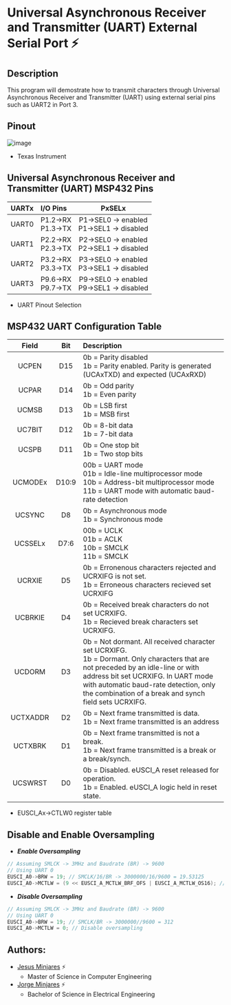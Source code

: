 # **Universal Asynchronous Receiver and Transmitter (UART) External Serial Port :zap:**

## **Description**
This program will demostrate how to transmit characters through Universal Asynchronous Receiver and Transmitter (UART) using external serial pins such as UART2 in Port 3.
## **Pinout**
![image](https://user-images.githubusercontent.com/60948298/146273491-d2079ae0-385a-4f9a-ac03-24f95911efea.png)
- Texas Instrument

## **Universal Asynchronous Receiver and Transmitter (UART) MSP432 Pins**
| UARTx | I/O Pins | PxSELx |
| :---  | :---     | :---:  |
| UART0 | P1.2->RX<br> P1.3->TX| P1->SEL0 -> enabled <br> P1->SEL1 -> disabled|
| UART1 | P2.2->RX<br> P2.3->TX| P2->SEL0 -> enabled <br> P2->SEL1 -> disabled|
| UART2 | P3.2->RX<br> P3.3->TX| P3->SEL0 -> enabled <br> P3->SEL1 -> disabled|
| UART3 | P9.6->RX<br> P9.7->TX| P9->SEL0 -> enabled <br> P9->SEL1 -> disabled|
  * UART Pinout Selection

## **MSP432 UART Configuration Table**
| **Field**  | **Bit** | **Description** |
| :---: | :---:            | :--- |
| UCPEN | D15 | 0b = Parity disabled <br> 1b = Parity enabled. Parity is generated (UCAxTXD) and expected (UCAxRXD) |
| UCPAR | D14 | 0b = Odd parity <br> 1b = Even parity |
| UCMSB | D13 | 0b = LSB first <br> 1b = MSB first |
| UC7BIT| D12 | 0b = 8-bit data <br> 1b = 7-bit data |
| UCSPB | D11 | 0b = One stop bit <br> 1b = Two stop bits |
| UCMODEx | D10:9 | 00b = UART mode <br> 01b = Idle-line multiprocessor mode <br> 10b = Address-bit multiprocessor mode <br> 11b = UART mode with automatic baud-rate detection |
| UCSYNC | D8 | 0b = Asynchronous mode <br> 1b = Synchronous mode |
| UCSSELx | D7:6| 00b = UCLK <br> 01b = ACLK <br> 10b = SMCLK <br> 11b = SMCLK |
| UCRXIE | D5 | 0b = Erronenous characters rejected and UCRXIFG is not set. <br> 1b = Erroneous characters recieved set UCRXIFG |
| UCBRKIE | D4 | 0b = Received break characters do not set UCRXIFG. <br> 1b = Recieved break characters set UCRXIFG. |
| UCDORM | D3 | 0b = Not dormant. All received character set UCRXIFG. <br> 1b = Dormant. Only characters that are not preceded by an idle-line or with address bit set UCRXIFG. In UART mode with automatic baud-rate detection, only the combination of a break and synch field sets UCRXIFG.|
| UCTXADDR | D2 | 0b = Next frame transmitted is data. <br> 1b = Next frame transmitted is an address |
| UCTXBRK | D1 | 0b = Next frame transmitted is not a break. <br> 1b = Next frame transmitted is a break or a break/synch. |
| UCSWRST | D0 | 0b = Disabled. eUSCI_A reset released for operation. <br> 1b = Enabled. eUSCI_A logic held in reset state. |
  * EUSCI_Ax->CTLW0 register table 

## **Disable and Enable Oversampling**
 - ***Enable Oversampling***
~~~c
// Assuming SMLCK -> 3MHz and Baudrate (BR) -> 9600 
// Using UART 0 
EUSCI_A0->BRW = 19; // SMCLK/16/BR -> 3000000/16/9600 = 19.53125
EUSCI_A0->MCTLW = (9 << EUSCI_A_MCTLW_BRF_OFS | EUSCI_A_MCTLW_OS16); // 19.53125 - 19 = 0.53125 * 16 = 8.5, round up to 9				 
~~~
 - ***Disable Oversampling***
~~~c
// Assuming SMLCK -> 3MHz and Baudrate (BR) -> 9600 
// Using UART 0 
EUSCI_A0->BRW = 19; // SMCLK/BR -> 3000000//9600 = 312
EUSCI_A0->MCTLW = 0; // Disable oversampling	
~~~

## **Authors:**
  - [Jesus Minjares](https://github.com/jminjares4) :zap:
    - Master of Science in Computer Engineering
  - [Jorge Minjares](https://github.com/JorgeMinjares) :zap:
    - Bachelor of Science in Electrical Engineering